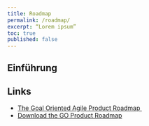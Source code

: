 ```yaml
---
title: Roadmap
permalink: /roadmap/
excerpt: “Lorem ipsum”
toc: true
published: false
---
```


## Einführung

## Links

* [The Goal Oriented Agile Product Roadmap ][1]
* [Download the GO Product Roadmap][2]

[1]:	https://www.romanpichler.com/blog/goal-oriented-agile-product-roadmap/ "The Goal Oriented Agile Product Roadmap"
[2]:	https://www.romanpichler.com/tools/the-go-product-roadmap/ "The GO Product Roadmap"
